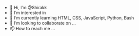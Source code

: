- 👋 Hi, I’m @Shirakk
- 👀 I’m interested in 
- 🌱 I’m currently learning HTML, CSS, JavaScript, Python, Bash
- 💞️ I’m looking to collaborate on ...
- 📫 How to reach me ...

<!---
Shirakk/Shirakk is a ✨ special ✨ repository because its `README.md` (this file) appears on your GitHub profile.
You can click the Preview link to take a look at your changes.
--->
